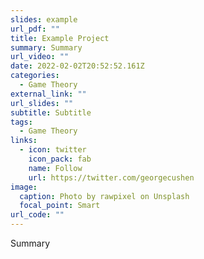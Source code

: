 ```yaml
---
slides: example
url_pdf: ""
title: Example Project
summary: Summary
url_video: ""
date: 2022-02-02T20:52:52.161Z
categories:
  - Game Theory
external_link: ""
url_slides: ""
subtitle: Subtitle
tags:
  - Game Theory
links:
  - icon: twitter
    icon_pack: fab
    name: Follow
    url: https://twitter.com/georgecushen
image:
  caption: Photo by rawpixel on Unsplash
  focal_point: Smart
url_code: ""
---
```

Summary